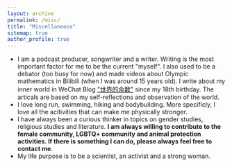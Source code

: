 ```yaml
---
layout: archive
permalink: /misc/
title: "Miscellaneous"
sitemap: true
author_profile: true
---
```


* I am a podcast producer, songwriter and a writer. Writing is the most important factor for me to be the current "myself". I also used to be a debator (too busy for now) and made videos about Olympic mathematics in Bilibili (when I was around 15 years old). I write about my inner world in WeChat Blog ["世界的余数"](https://mp.weixin.qq.com/mp/profile_ext?action=home&__biz=MzIyODU1MjI1NQ==&scene=124#wechat_redirect) since my 18th birthday. The articals are based on my self-reflections and observation of the world. 
* I love long run, swimming, hiking and bodybuilding. More specificly, I love all the acitivities that can make me physically stronger. 
* I have always been a curious thinker in topics on gender studies, religious studies and literature. **I am always willing to contribute to the female community, LGBTQ+ community and animal protection activities. If there is something I can do, please always feel free to contact me**. 
* My life purpose is to be a scientist, an activist and a strong woman. 

